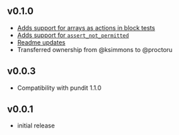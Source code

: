 ## v0.1.0
* [Adds support for arrays as actions in block tests](https://github.com/ProctorU/policy-assertions/pull/10)
* [Adds support for `assert_not_permitted`](https://github.com/ProctorU/policy-assertions/pull/12)
* [Readme updates](https://github.com/ProctorU/policy-assertions/pull/11)
* Transferred ownership from @ksimmons to @proctoru

## v0.0.3

* Compatibility with pundit 1.1.0

## v0.0.1

* initial release
